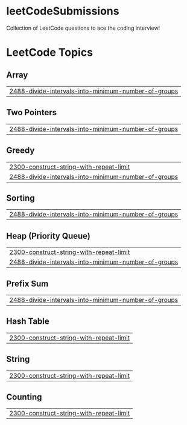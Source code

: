 # leetCodeSubmissions
Collection of LeetCode questions to ace the coding interview! 

<!---LeetCode Topics Start-->
# LeetCode Topics
## Array
|  |
| ------- |
| [2488-divide-intervals-into-minimum-number-of-groups](https://github.com/Shivani31996/leetCodeSubmissions/tree/master/2488-divide-intervals-into-minimum-number-of-groups) |
## Two Pointers
|  |
| ------- |
| [2488-divide-intervals-into-minimum-number-of-groups](https://github.com/Shivani31996/leetCodeSubmissions/tree/master/2488-divide-intervals-into-minimum-number-of-groups) |
## Greedy
|  |
| ------- |
| [2300-construct-string-with-repeat-limit](https://github.com/Shivani31996/leetCodeSubmissions/tree/master/2300-construct-string-with-repeat-limit) |
| [2488-divide-intervals-into-minimum-number-of-groups](https://github.com/Shivani31996/leetCodeSubmissions/tree/master/2488-divide-intervals-into-minimum-number-of-groups) |
## Sorting
|  |
| ------- |
| [2488-divide-intervals-into-minimum-number-of-groups](https://github.com/Shivani31996/leetCodeSubmissions/tree/master/2488-divide-intervals-into-minimum-number-of-groups) |
## Heap (Priority Queue)
|  |
| ------- |
| [2300-construct-string-with-repeat-limit](https://github.com/Shivani31996/leetCodeSubmissions/tree/master/2300-construct-string-with-repeat-limit) |
| [2488-divide-intervals-into-minimum-number-of-groups](https://github.com/Shivani31996/leetCodeSubmissions/tree/master/2488-divide-intervals-into-minimum-number-of-groups) |
## Prefix Sum
|  |
| ------- |
| [2488-divide-intervals-into-minimum-number-of-groups](https://github.com/Shivani31996/leetCodeSubmissions/tree/master/2488-divide-intervals-into-minimum-number-of-groups) |
## Hash Table
|  |
| ------- |
| [2300-construct-string-with-repeat-limit](https://github.com/Shivani31996/leetCodeSubmissions/tree/master/2300-construct-string-with-repeat-limit) |
## String
|  |
| ------- |
| [2300-construct-string-with-repeat-limit](https://github.com/Shivani31996/leetCodeSubmissions/tree/master/2300-construct-string-with-repeat-limit) |
## Counting
|  |
| ------- |
| [2300-construct-string-with-repeat-limit](https://github.com/Shivani31996/leetCodeSubmissions/tree/master/2300-construct-string-with-repeat-limit) |
<!---LeetCode Topics End-->